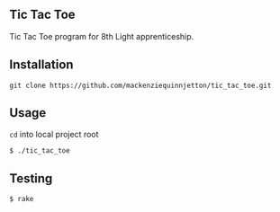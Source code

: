 ## Tic Tac Toe

Tic Tac Toe program for 8th Light apprenticeship.

## Installation

`git clone https://github.com/mackenziequinnjetton/tic_tac_toe.git`

## Usage

`cd` into local project root

`$ ./tic_tac_toe`

## Testing

`$ rake`